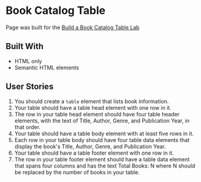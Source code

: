 # Book Catalog Table

Page was built for the [Build a Book Catalog Table Lab](https://www.freecodecamp.org/learn/full-stack-developer/lab-book-catalog-table/build-a-book-catalog-table)

## Built With

- HTML only
- Semantic HTML elements

## User Stories

1. You should create a `table` element that lists book information.
2. Your table should have a table head element with one row in it.
3. The row in your table head element should have four table header elements, with the text of Title, Author, Genre, and Publication Year, in that order.
4. Your table should have a table body element with at least five rows in it.
5. Each row in your table body should have four table data elements that display the book's Title, Author, Genre, and Publication Year.
6. Your table should have a table footer element with one row in it.
7. The row in your table footer element should have a table data element that spans four columns and has the text Total Books: N where N should be replaced by the number of books in your table.
